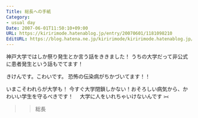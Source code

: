 ```yaml
---
Title: 総長への手紙
Category:
- usual day
Date: 2007-06-01T11:50:10+09:00
URL: https://kiririmode.hatenablog.jp/entry/20070601/1181098210
EditURL: https://blog.hatena.ne.jp/kiririmode/kiririmode.hatenablog.jp/atom/entry/8454420450078217285
---
```


神戸大学ではしか祭り発生とか言う話をききました！
うちの大学だって非公式に患者発生という話もでてます！


きけんです。こわいです。
恐怖の伝染病がちかづいてます！！


いまこそわれらが大学も！
今すぐ大学閉鎖しかない！おそろしい病気から、かわいい学生を守るべきです！　
大学に人をいれちゃいけないんです <code>><</code>

 >> 総長
